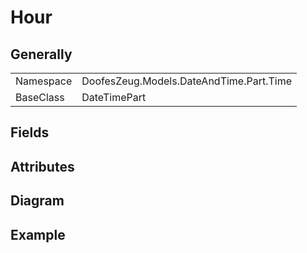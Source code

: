 # Hour

## Generally

|||
|-|-|
|Namespace|DoofesZeug.Models.DateAndTime.Part.Time|
|BaseClass|DateTimePart|

## Fields

## Attributes

## Diagram

## Example

